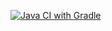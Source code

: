 [![Java CI with Gradle](https://github.com/EkaterinaPedan/aqaHomework2/actions/workflows/gradle.yml/badge.svg)](https://github.com/EkaterinaPedan/aqaHomework2/actions/workflows/gradle.yml)